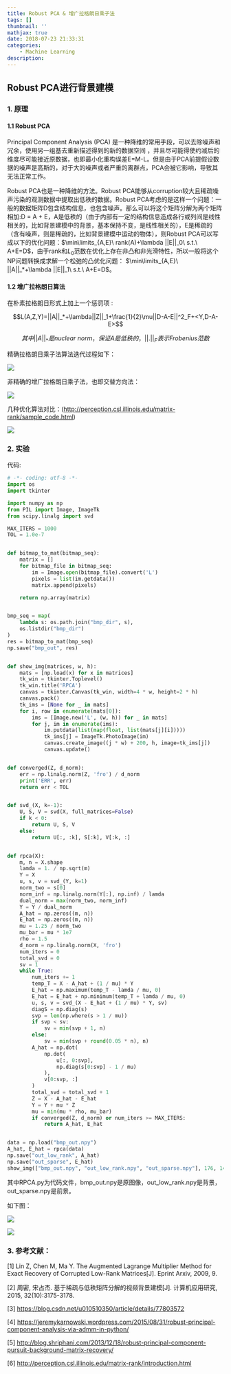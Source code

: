 ```yaml
---
title: Robust PCA & 增广拉格朗日乘子法
tags: []
thumbnail: ''
mathjax: true
date: 2018-07-23 21:33:31
categories:
	- Machine Learning 
description:
---
```


## Robust PCA进行背景建模

### 1. 原理

#### 1.1 Robust PCA

Principal Component Analysis (PCA) 是一种降维的常用手段，可以去除噪声和冗余，使用另一组基去重新描述得到的新的数据空间 ，并且尽可能得使约减后的维度尽可能接近原数据，也即最小化重构误差E=M-L。但是由于PCA前提假设数据的噪声是高斯的，对于大的噪声或者严重的离群点，PCA会被它影响，导致其无法正常工作。 

Robust PCA也是一种降维的方法。Robust PCA能够从corruption较大且稀疏噪声污染的观测数据中提取出低秩的数据。Robust PCA考虑的是这样一个问题：一般的数据矩阵D包含结构信息，也包含噪声。那么可以将这个矩阵分解为两个矩阵相加:D = A + E，A是低秩的（由于内部有一定的结构信息造成各行或列间是线性相关的，比如背景建模中的背景，基本保持不变，是线性相关的），E是稀疏的（含有噪声，则是稀疏的，比如背景建模中运动的物体），则Robust PCA可以写成以下的优化问题：$\min\limits_{A,E}\ rank(A)+\lambda ||E||_0\ s.t.\ A+E=D$，由于rank和$L_0$范数在优化上存在非凸和非光滑特性，所以一般将这个NP问题转换成求解一个松弛的凸优化问题： $\min\limits_{A,E}\ ||A||_*+\lambda ||E||_1\ s.t.\ A+E=D$。

#### 1.2 增广拉格朗日算法

在朴素拉格朗日形式上加上一个惩罚项 :

$$L(A,Z,Y)=||A||_*+\lambda||Z||_1+\frac{1}{2}\mu||D-A-E||^2_F+<Y,D-A-E>$$

$$其中||A||_*是nuclear\ norm，保证A是低秩的，||.||_F表示Frobenius范数$$

精确拉格朗日乘子法算法迭代过程如下：

![](https://cdn.jsdelivr.net/gh/xmzzyo/Blog@master/source/_posts/https://cdn.jsdelivr.net/gh/xmzzyo/Blog@master/source/_posts/Robust-PCA-增广拉格朗日乘子法/32801831.jpg)

非精确的增广拉格朗日乘子法，也即交替方向法：

![](https://cdn.jsdelivr.net/gh/xmzzyo/Blog@master/source/_posts/https://cdn.jsdelivr.net/gh/xmzzyo/Blog@master/source/_posts/Robust-PCA-增广拉格朗日乘子法/59747184.jpg)

几种优化算法对比：(http://perception.csl.illinois.edu/matrix-rank/sample_code.html)

![](https://cdn.jsdelivr.net/gh/xmzzyo/Blog@master/source/_posts/https://cdn.jsdelivr.net/gh/xmzzyo/Blog@master/source/_posts/Robust-PCA-增广拉格朗日乘子法/57586547.jpg)

### 2. 实验

代码:

```python
# -*- coding: utf-8 -*-
import os
import tkinter

import numpy as np
from PIL import Image, ImageTk
from scipy.linalg import svd

MAX_ITERS = 1000
TOL = 1.0e-7


def bitmap_to_mat(bitmap_seq):
    matrix = []
    for bitmap_file in bitmap_seq:
        im = Image.open(bitmap_file).convert('L')
        pixels = list(im.getdata())
        matrix.append(pixels)

    return np.array(matrix)


bmp_seq = map(
    lambda s: os.path.join("bmp_dir", s),
    os.listdir("bmp_dir")
)
res = bitmap_to_mat(bmp_seq)
np.save("bmp_out", res)


def show_img(matrices, w, h):
    mats = [np.load(x) for x in matrices]
    tk_win = tkinter.Toplevel()
    tk_win.title('RPCA')
    canvas = tkinter.Canvas(tk_win, width=4 * w, height=2 * h)
    canvas.pack()
    tk_ims = [None for _ in mats]
    for i, row in enumerate(mats[0]):
        ims = [Image.new('L', (w, h)) for _ in mats]
        for j, im in enumerate(ims):
            im.putdata(list(map(float, list(mats[j][i]))))
            tk_ims[j] = ImageTk.PhotoImage(im)
            canvas.create_image((j * w) + 200, h, image=tk_ims[j])
            canvas.update()


def converged(Z, d_norm):
    err = np.linalg.norm(Z, 'fro') / d_norm
    print('ERR', err)
    return err < TOL


def svd_(X, k=-1):
    U, S, V = svd(X, full_matrices=False)
    if k < 0:
        return U, S, V
    else:
        return U[:, :k], S[:k], V[:k, :]


def rpca(X):
    m, n = X.shape
    lamda = 1. / np.sqrt(m)
    Y = X
    u, s, v = svd_(Y, k=1)
    norm_two = s[0]
    norm_inf = np.linalg.norm(Y[:], np.inf) / lamda
    dual_norm = max(norm_two, norm_inf)
    Y = Y / dual_norm
    A_hat = np.zeros((m, n))
    E_hat = np.zeros((m, n))
    mu = 1.25 / norm_two
    mu_bar = mu * 1e7
    rho = 1.5
    d_norm = np.linalg.norm(X, 'fro')
    num_iters = 0
    total_svd = 0
    sv = 1
    while True:
        num_iters += 1
        temp_T = X - A_hat + (1 / mu) * Y
        E_hat = np.maximum(temp_T - lamda / mu, 0)
        E_hat = E_hat + np.minimum(temp_T + lamda / mu, 0)
        u, s, v = svd_(X - E_hat + (1 / mu) * Y, sv)
        diagS = np.diag(s)
        svp = len(np.where(s > 1 / mu))
        if svp < sv:
            sv = min(svp + 1, n)
        else:
            sv = min(svp + round(0.05 * n), n)
        A_hat = np.dot(
            np.dot(
                u[:, 0:svp],
                np.diag(s[0:svp] - 1 / mu)
            ),
            v[0:svp, :]
        )
        total_svd = total_svd + 1
        Z = X - A_hat - E_hat
        Y = Y + mu * Z
        mu = min(mu * rho, mu_bar)
        if converged(Z, d_norm) or num_iters >= MAX_ITERS:
            return A_hat, E_hat


data = np.load("bmp_out.npy")
A_hat, E_hat = rpca(data)
np.save("out_low_rank", A_hat)
np.save("out_sparse", E_hat)
show_img(["bmp_out.npy", "out_low_rank.npy", "out_sparse.npy"], 176, 144)
```

其中RPCA.py为代码文件，bmp_out.npy是原图像，out_low_rank.npy是背景，out_sparse.npy是前景。

如下图：

![](https://cdn.jsdelivr.net/gh/xmzzyo/Blog@master/source/_posts/https://cdn.jsdelivr.net/gh/xmzzyo/Blog@master/source/_posts/Robust-PCA-增广拉格朗日乘子法/53180618.jpg)

![](https://cdn.jsdelivr.net/gh/xmzzyo/Blog@master/source/_posts/https://cdn.jsdelivr.net/gh/xmzzyo/Blog@master/source/_posts/Robust-PCA-增广拉格朗日乘子法/52819459.jpg)

### 3. 参考文献：

[1] Lin Z, Chen M, Ma Y. The Augmented Lagrange Multiplier Method for Exact Recovery of Corrupted Low-Rank Matrices[J]. Eprint Arxiv, 2009, 9. 

[2] 周密, 宋占杰. 基于稀疏与低秩矩阵分解的视频背景建模[J]. 计算机应用研究, 2015, 32(10):3175-3178. 

[3] https://blog.csdn.net/u010510350/article/details/77803572

[4] https://jeremykarnowski.wordpress.com/2015/08/31/robust-principal-component-analysis-via-admm-in-python/

[5] http://blog.shriphani.com/2013/12/18/robust-principal-component-pursuit-background-matrix-recovery/

[6] http://perception.csl.illinois.edu/matrix-rank/introduction.html 